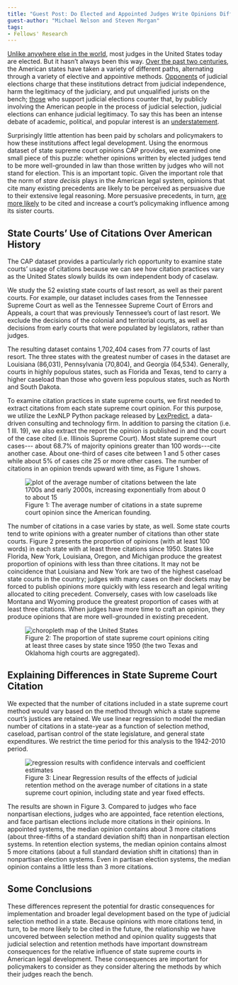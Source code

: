```yaml
---
title: "Guest Post: Do Elected and Appointed Judges Write Opinions Differently?"
guest-author: "Michael Nelson and Steven Morgan"
tags:
- Fellows' Research
---
```

[Unlike anywhere else in the world](https://www.jstor.org/stable/10.1086/679017), most judges in the United States today are elected. But it hasn’t always been this way. [Over the past two centuries](https://www.jstor.org/stable/40648483?seq=1#metadata_info_tab_contents), the American states have taken a variety of different paths, alternating through a variety of elective and appointive methods.  [Opponents](https://www.repository.law.indiana.edu/cgi/viewcontent.cgi?article=1337&context=facpub) of judicial elections charge that these institutions detract from judicial independence, harm the legitimacy of the judiciary, and put unqualified jurists on the bench; [those](https://www.amazon.com/Elections-Controversies-Electoral-Democracy-Representation/dp/0415991331) who support judicial elections counter that, by publicly involving the American people in the process of judicial selection, judicial elections can enhance judicial legitimacy. To say this has been an intense debate of academic, political, and popular interest is an [understatement](https://www.repository.law.indiana.edu/cgi/viewcontent.cgi?article=1052&context=facpub).

Surprisingly little attention has been paid by scholars and policymakers to how these institutions affect legal development. Using the enormous dataset of state supreme court opinions CAP provides, we examined one small piece of this puzzle: whether opinions written by elected judges tend to be more well-grounded in law than those written by judges who will not stand for election. This is an important topic. Given the important role that the norm of *stare decisis* plays in the American legal system, opinions that cite many existing precedents are likely to be perceived as persuasive due to their extensive legal reasoning. More persuasive precedents, in turn, [are more likely](https://www.tandfonline.com/doi/abs/10.1080/0098261X.2017.1385432) to be cited and increase a court’s policymaking influence among its sister courts. 

## State Courts’ Use of Citations Over American History
The CAP dataset provides a particularly rich opportunity to examine state courts’ usage of citations because we can see how citation practices vary as the United States slowly builds its own independent body of caselaw. 

We study the 52 existing state courts of last resort, as well as their parent courts. For example, our dataset includes cases from the Tennessee Supreme Court as well as the Tennessee Supreme Court of Errors and Appeals, a court that was previously Tennessee’s court of last resort. We exclude the decisions of the colonial and territorial courts, as well as decisions from early courts that were populated by legislators, rather than judges.

The resulting dataset contains 1,702,404 cases from 77 courts of last resort. The three states with the greatest number of cases in the dataset are Louisiana (86,031), Pennsylvania (70,804), and Georgia (64,534). Generally, courts in highly populous states, such as Florida and Texas, tend to carry a higher caseload than those who govern less populous states, such as North and South Dakota. 

To examine citation practices in state supreme courts, we first needed to extract citations from each state supreme court opinion. For this purpose, we utilize the LexNLP Python package released by [LexPredict](https://www.lexpredict.com/), a data-driven consulting and technology firm. In addition to parsing the citation (i.e. 1 Ill. 19), we also extract the report the opinion is published in and the court of the case cited (i.e. Illinois Supreme Court). Most state supreme court cases--- about 68.7% of majority opinions greater than 100 words---cite another case. About one-third of cases cite between 1 and 5 other cases while about 5% of cases cite 25 or more other cases. The number of citations in an opinion trends upward with time, as Figure 1 shows. 

<figure>
    <img src="https://lil-blog-media.s3.amazonaws.com/Picture1.png" alt="plot of the average number of citations between the late 1700s and early 2000s, increasing exponentially from about 0 to about 15">
    <figcaption>Figure 1: The average number of citations in a state supreme court opinion since the American founding.</figcaption>
</figure>

The number of citations in a case varies by state, as well. Some state courts tend to write opinions with a greater number of citations than other state courts. Figure 2 presents the proportion of opinions (with at least 100 words) in each state with at least three citations since 1950. States like Florida, New York, Louisiana, Oregon, and Michigan produce the greatest proportion of opinions with less than three citations. It may not be coincidence that Louisiana and New York are two of the highest caseload state courts in the country; judges with many cases on their dockets may be forced to publish opinions more quickly with less research and legal writing allocated to citing precedent. Conversely, cases with low caseloads like Montana and Wyoming produce the greatest proportion of cases with at least three citations. When judges have more time to craft an opinion, they produce opinions that are more well-grounded in existing precedent.

<figure>
    <img src="https://lil-blog-media.s3.amazonaws.com/Picture2.png" alt="choropleth map of the United States">
    <figcaption>Figure 2: The proportion of state supreme court opinions citing at least three cases by state since 1950 (the two Texas and Oklahoma high courts are aggregated).</figcaption>
</figure>


## Explaining Differences in State Supreme Court Citation
We expected that the number of citations included in a state supreme court method would vary based on the method through which a state supreme court’s justices are retained. We use linear regression to model the median number of citations in a state-year as a function of selection method, caseload, partisan control of the state legislature, and general state expenditures. We restrict the time period for this analysis to the 1942-2010 period.

<figure>
    <img src="https://lil-blog-media.s3.amazonaws.com/Picture3.png" alt="regression results with confidence intervals and coefficient estimates">
    <figcaption>Figure 3: Linear Regression results of the effects of judicial retention method on the average number of citations in a state supreme court opinion, including state and year fixed effects.</figcaption>
</figure>

The results are shown in Figure 3. Compared to judges who face nonpartisan elections, judges who are appointed, face retention elections, and face partisan elections include more citations in their opinions. In appointed systems, the median opinion contains about 3 more citations (about three-fifths of a standard deviation shift) than in nonpartisan election systems. In retention election systems, the median opinion contains almost 5 more citations (about a full standard deviation shift in citations) than in nonpartisan election systems. Even in partisan election systems, the median opinion contains a little less than 3 more citations. 

## Some Conclusions
These differences represent the potential for drastic consequences for implementation and broader legal development based on the type of judicial selection method in a state. Because opinions with more citations tend, in turn, to be more likely to be cited in the future, the relationship we have uncovered between selection method and opinion quality suggests that judicial selection and retention methods have important downstream consequences for the relative influence of state supreme courts in American legal development. These consequences are important for policymakers to consider as they consider altering the methods by which their judges reach the bench.

